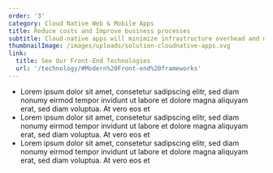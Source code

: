 ```yaml
---
order: '3'
category: Cloud Native Web & Mobile Apps
title: Reduce costs and Improve business processes
subtitle: Cloud-native apps will minimize infrastructure overhead and manual efforts.
thumbnailImage: /images/uploads/solution-cloudnative-apps.svg
link:
  title: See Our Front-End Technologies
  url: '/technology/#Modern%20Front-end%20frameworks'
---
```

* Lorem ipsum dolor sit amet, consetetur sadipscing elitr, sed diam nonumy eirmod tempor invidunt ut labore et dolore magna aliquyam erat, sed diam voluptua. At vero eos et 
* Lorem ipsum dolor sit amet, consetetur sadipscing elitr, sed diam nonumy eirmod tempor invidunt ut labore et dolore magna aliquyam erat, sed diam voluptua. At vero eos et 
* Lorem ipsum dolor sit amet, consetetur sadipscing elitr, sed diam nonumy eirmod tempor invidunt ut labore et dolore magna aliquyam erat, sed diam voluptua. At vero eos et
